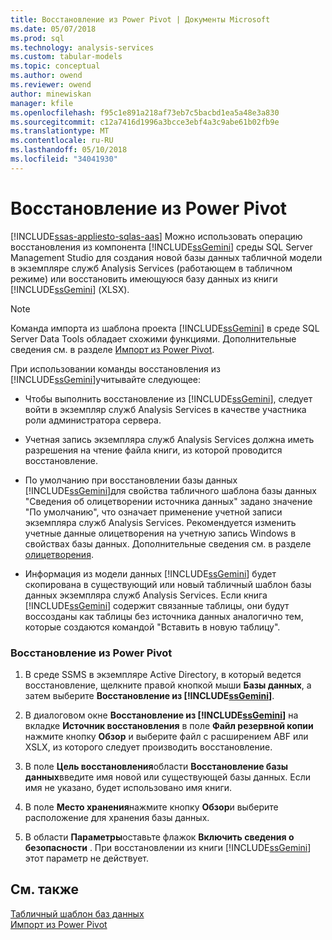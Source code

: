 ```yaml
---
title: Восстановление из Power Pivot | Документы Microsoft
ms.date: 05/07/2018
ms.prod: sql
ms.technology: analysis-services
ms.custom: tabular-models
ms.topic: conceptual
ms.author: owend
ms.reviewer: owend
author: minewiskan
manager: kfile
ms.openlocfilehash: f95c1e891a218af73eb7c5bacbd1ea5a48e3a830
ms.sourcegitcommit: c12a7416d1996a3bcce3ebf4a3c9abe61b02fb9e
ms.translationtype: MT
ms.contentlocale: ru-RU
ms.lasthandoff: 05/10/2018
ms.locfileid: "34041930"
---
```

# <a name="restore-from-power-pivot"></a>Восстановление из Power Pivot
[!INCLUDE[ssas-appliesto-sqlas-aas](../../includes/ssas-appliesto-sqlas-aas.md)]
  Можно использовать операцию восстановления из компонента [!INCLUDE[ssGemini](../../includes/ssgemini-md.md)] среды SQL Server Management Studio для создания новой базы данных табличной модели в экземпляре служб Analysis Services (работающем в табличном режиме) или восстановить имеющуюся базу данных из книги [!INCLUDE[ssGemini](../../includes/ssgemini-md.md)] (XLSX).  
  
> [!NOTE]  
>  Команда импорта из шаблона проекта [!INCLUDE[ssGemini](../../includes/ssgemini-md.md)] в среде SQL Server Data Tools обладает схожими функциями. Дополнительные сведения см. в разделе [Импорт из Power Pivot](../../analysis-services/tabular-models/import-from-power-pivot-ssas-tabular.md).  
  
 При использовании команды восстановления из [!INCLUDE[ssGemini](../../includes/ssgemini-md.md)]учитывайте следующее:  
  
-   Чтобы выполнить восстановление из [!INCLUDE[ssGemini](../../includes/ssgemini-md.md)], следует войти в экземпляр служб Analysis Services в качестве участника роли администратора сервера.  
  
-   Учетная запись экземпляра служб Analysis Services должна иметь разрешения на чтение файла книги, из которой проводится восстановление.  
  
-   По умолчанию при восстановлении базы данных [!INCLUDE[ssGemini](../../includes/ssgemini-md.md)]для свойства табличного шаблона базы данных "Сведения об олицетворении источника данных" задано значение "По умолчанию", что означает применение учетной записи экземпляра служб Analysis Services. Рекомендуется изменить учетные данные олицетворения на учетную запись Windows в свойствах базы данных. Дополнительные сведения см. в разделе [олицетворения](../../analysis-services/tabular-models/impersonation-ssas-tabular.md).  
  
-   Информация из модели данных [!INCLUDE[ssGemini](../../includes/ssgemini-md.md)] будет скопирована в существующий или новый табличный шаблон базы данных экземпляра служб Analysis Services. Если книга [!INCLUDE[ssGemini](../../includes/ssgemini-md.md)] содержит связанные таблицы, они будут воссозданы как таблицы без источника данных аналогично тем, которые создаются командой "Вставить в новую таблицу".  
  
### <a name="to-restore-from-power-pivot"></a>Восстановление из Power Pivot  
  
1.  В среде SSMS в экземпляре Active Directory, в который ведется восстановление, щелкните правой кнопкой мыши **Базы данных**, а затем выберите **Восстановление из [!INCLUDE[ssGemini](../../includes/ssgemini-md.md)]**.  
  
2.  В диалоговом окне **Восстановление из [!INCLUDE[ssGemini](../../includes/ssgemini-md.md)]** на вкладке **Источник восстановления** в поле **Файл резервной копии** нажмите кнопку **Обзор** и выберите файл с расширением ABF или XSLX, из которого следует производить восстановление.  
  
3.  В поле **Цель восстановления**области **Восстановление базы данных**введите имя новой или существующей базы данных. Если имя не указано, будет использовано имя книги.  
  
4.  В поле **Место хранения**нажмите кнопку **Обзор**и выберите расположение для хранения базы данных.  
  
5.  В области **Параметры**оставьте флажок **Включить сведения о безопасности** . При восстановлении из книги [!INCLUDE[ssGemini](../../includes/ssgemini-md.md)] этот параметр не действует.  
  
## <a name="see-also"></a>См. также  
 [Табличный шаблон баз данных](../../analysis-services/tabular-models/tabular-model-databases-ssas-tabular.md)   
 [Импорт из Power Pivot](../../analysis-services/tabular-models/import-from-power-pivot-ssas-tabular.md)  
  
  
